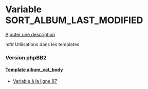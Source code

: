 # Variable SORT_ALBUM_LAST_MODIFIED
[Ajouter une description](https://fa-tvars.appspot.com/SORT_ALBUM_LAST_MODIFIED)

n## Utilisations dans les templates

### Version phpBB2

#### [Template album_cat_body](subsilver/album_cat_body.md)
* [Variable à la ligne 87](../subsilver/album_cat_body.tpl#L87)